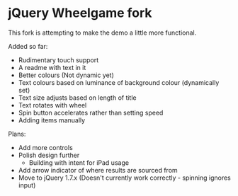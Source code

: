 # jQuery Wheelgame fork

This fork is attempting to make the demo a little more functional.

Added so far:  
* Rudimentary touch support  
* A readme with text in it  
* Better colours (Not dynamic yet)  
* Text colours based on luminance of background colour (dynamically set)  
* Text size adjusts based on length of title  
* Text rotates with wheel  
* Spin button accelerates rather than setting speed  
* Adding items manually  

Plans:  
* Add more controls  
* Polish design further  
    * Building with intent for iPad usage  
* Add arrow indicator of where results are sourced from  
* Move to jQuery 1.7.x (Doesn't currently work correctly - spinning ignores input)  